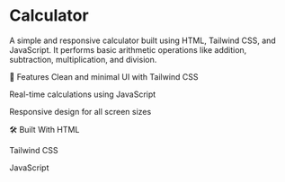 # Calculator

A simple and responsive calculator built using HTML, Tailwind CSS, and JavaScript. It performs basic arithmetic operations like addition, subtraction, multiplication, and division.

🚀 Features
Clean and minimal UI with Tailwind CSS

Real-time calculations using JavaScript

Responsive design for all screen sizes



🛠️ Built With
HTML

Tailwind CSS

JavaScript
